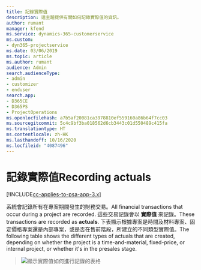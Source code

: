 ```yaml
---
title: 記錄實際值
description: 這主題提供有關如何記錄實際值的資訊。
author: rumant
manager: kfend
ms.service: dynamics-365-customerservice
ms.custom:
- dyn365-projectservice
ms.date: 03/06/2019
ms.topic: article
ms.author: rumant
audience: Admin
search.audienceType:
- admin
- customizer
- enduser
search.app:
- D365CE
- D365PS
- ProjectOperations
ms.openlocfilehash: a7b5af20081ca3978810ef559160a86b64f7cc03
ms.sourcegitcommit: 5c4c9bf3ba018562d6cb3443c01d550489c415fa
ms.translationtype: HT
ms.contentlocale: zh-HK
ms.lasthandoff: 10/16/2020
ms.locfileid: "4087496"
---
```

# <a name="recording-actuals"></a><span data-ttu-id="4659b-103">記錄實際值</span><span class="sxs-lookup"><span data-stu-id="4659b-103">Recording actuals</span></span> 

[!INCLUDE[cc-applies-to-psa-app-3.x](../includes/cc-applies-to-psa-app-3x.md)]

<span data-ttu-id="4659b-104">系統會記錄所有在專案期間發生的財務交易。</span><span class="sxs-lookup"><span data-stu-id="4659b-104">All financial transactions that occur during a project are recorded.</span></span> <span data-ttu-id="4659b-105">這些交易記錄會以 **實際值** 來記錄。</span><span class="sxs-lookup"><span data-stu-id="4659b-105">These transactions are recorded as **actuals**.</span></span> <span data-ttu-id="4659b-106">下表顯示根據專案是時間及材料專案、固定價格專案還是內部專案，或是否在售前階段，所建立的不同類型實際值。</span><span class="sxs-lookup"><span data-stu-id="4659b-106">The following table shows the different types of actuals that are created, depending on whether the project is a time-and-material, fixed-price, or internal project, or whether it's in the presales stage.</span></span>

> ![顯示實際值如何進行記錄的表格](media/advanced-table2.png)
